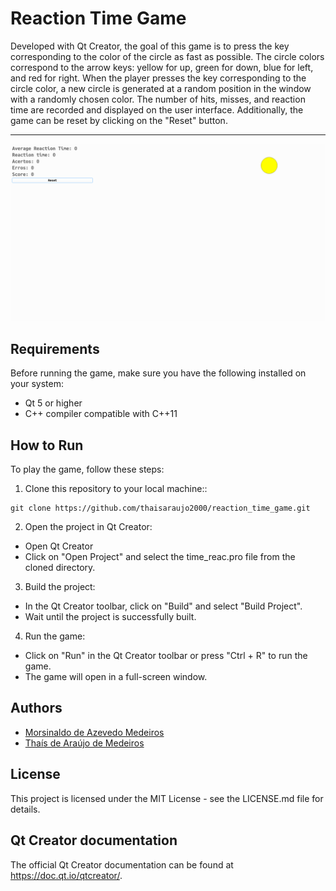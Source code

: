 # Reaction Time Game

Developed with Qt Creator, the goal of this game is to press the key corresponding to the color of the circle as fast as possible. The circle colors correspond to the arrow keys: yellow for up, green for down, blue for left, and red for right. When the player presses the key corresponding to the circle color, a new circle is generated at a random position in the window with a randomly chosen color. The number of hits, misses, and reaction time are recorded and displayed on the user interface. Additionally, the game can be reset by clicking on the "Reset" button.

---
![Interface](img/react_time.png)


## Requirements
Before running the game, make sure you have the following installed on your system:

- Qt 5 or higher
- C++ compiler compatible with C++11

## How to Run
To play the game, follow these steps:

1. Clone this repository to your local machine::
```
git clone https://github.com/thaisaraujo2000/reaction_time_game.git
```
2. Open the project in Qt Creator:
- Open Qt Creator
- Click on "Open Project" and select the time_reac.pro file from the cloned directory.
3. Build the project:
- In the Qt Creator toolbar, click on "Build" and select "Build Project".
- Wait until the project is successfully built.
4. Run the game:
- Click on "Run" in the Qt Creator toolbar or press "Ctrl + R" to run the game.
- The game will open in a full-screen window.

## Authors
- [Morsinaldo de Azevedo Medeiros](https://github.com/Morsinaldo)
- [Thaís de Araújo de Medeiros](https://github.com/thaisaraujo2000)

## License
This project is licensed under the MIT License - see the LICENSE.md file for details.

## Qt Creator documentation
The official Qt Creator documentation can be found at https://doc.qt.io/qtcreator/.